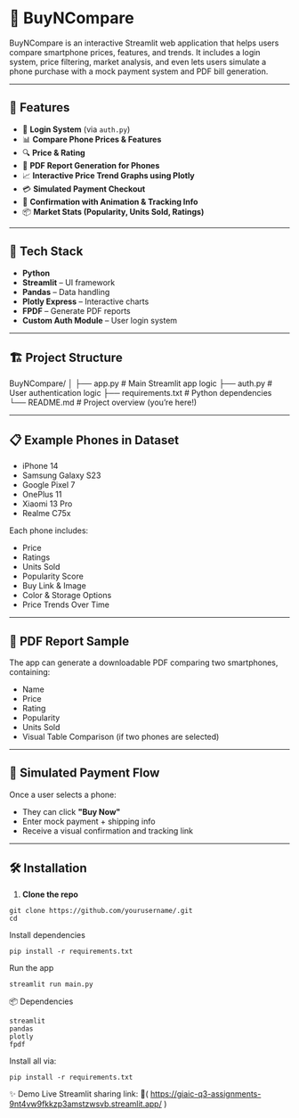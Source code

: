 # 📱 BuyNCompare

BuyNCompare is an interactive Streamlit web application that helps users compare smartphone prices, features, and trends. It includes a login system, price filtering, market analysis, and even lets users simulate a phone purchase with a mock payment system and PDF bill generation.

---

## 🚀 Features

- 🔐 **Login System** (via `auth.py`)
- 📊 **Compare Phone Prices & Features**
- 🔍 **Price & Rating**
- 🧾 **PDF Report Generation for Phones**
- 📈 **Interactive Price Trend Graphs using Plotly**
- 💳 **Simulated Payment Checkout**
- 🎉 **Confirmation with Animation & Tracking Info**
- 📦 **Market Stats (Popularity, Units Sold, Ratings)**

---

## 🧠 Tech Stack

- **Python**
- **Streamlit** – UI framework
- **Pandas** – Data handling
- **Plotly Express** – Interactive charts
- **FPDF** – Generate PDF reports
- **Custom Auth Module** – User login system

---

## 🏗️ Project Structure

BuyNCompare/
│
├── app.py # Main Streamlit app logic
├── auth.py # User authentication logic
├── requirements.txt # Python dependencies
└── README.md # Project overview (you’re here!)



---

## 📋 Example Phones in Dataset

- iPhone 14
- Samsung Galaxy S23
- Google Pixel 7
- OnePlus 11
- Xiaomi 13 Pro
- Realme C75x

Each phone includes:
- Price
- Ratings
- Units Sold
- Popularity Score
- Buy Link & Image
- Color & Storage Options
- Price Trends Over Time

---

## 📄 PDF Report Sample

The app can generate a downloadable PDF comparing two smartphones, containing:

- Name
- Price
- Rating
- Popularity
- Units Sold
- Visual Table Comparison (if two phones are selected)

---

## 🛒 Simulated Payment Flow

Once a user selects a phone:
- They can click **"Buy Now"**
- Enter mock payment + shipping info
- Receive a visual confirmation and tracking link

---

## 🛠️ Installation

1. **Clone the repo**

```
git clone https://github.com/yourusername/.git
cd
```


Install dependencies
```
pip install -r requirements.txt
```

Run the app

```
streamlit run main.py
```

📦 Dependencies

```
streamlit
pandas
plotly
fpdf
```

Install all via:
```
pip install -r requirements.txt
```

✨ Demo
Live Streamlit sharing link:
📍( https://giaic-q3-assignments-9nt4vw9fkkzp3amstzwsvb.streamlit.app/ )

